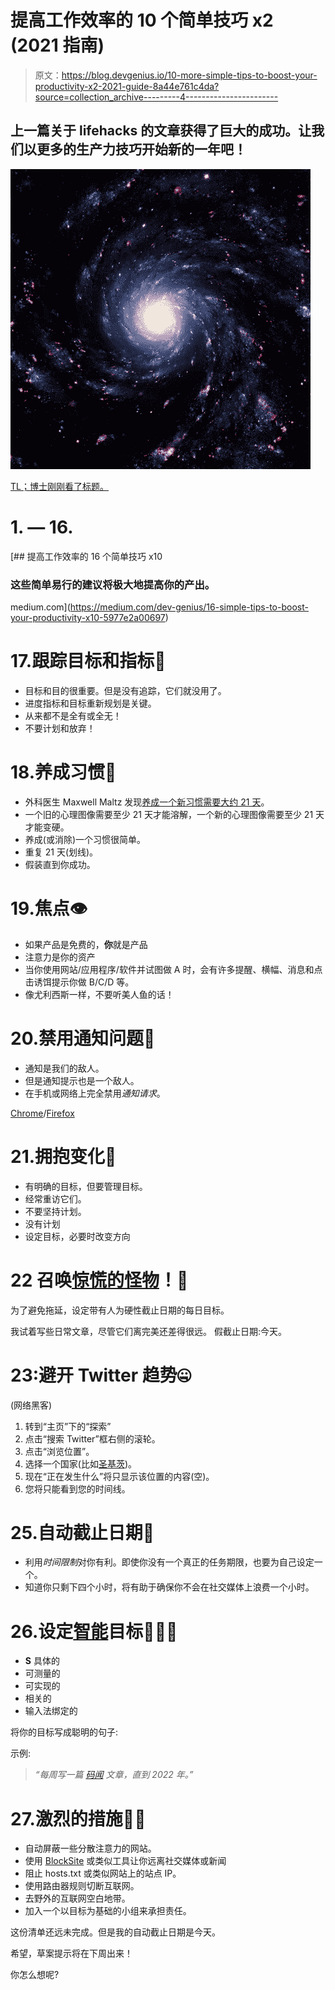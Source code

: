 # 提高工作效率的 10 个简单技巧 x2 (2021 指南)

> 原文：<https://blog.devgenius.io/10-more-simple-tips-to-boost-your-productivity-x2-2021-guide-8a44e761c4da?source=collection_archive---------4----------------------->

## 上一篇关于 lifehacks 的文章获得了巨大的成功。让我们以更多的生产力技巧开始新的一年吧！

![](img/bb14626244b69fd63fa3f8d93d6204d1.png)

[TL；博士刚刚看了标题。](https://en.wikipedia.org/wiki/Wikipedia:Too_long;_didn%27t_read)

# 1\. — 16.

[](https://medium.com/dev-genius/16-simple-tips-to-boost-your-productivity-x10-5977e2a00697) [## 提高工作效率的 16 个简单技巧 x10

### 这些简单易行的建议将极大地提高你的产出。

medium.com](https://medium.com/dev-genius/16-simple-tips-to-boost-your-productivity-x10-5977e2a00697) 

# 17.跟踪目标和指标🥅

*   目标和目的很重要。但是没有追踪，它们就没用了。
*   进度指标和目标重新规划是关键。
*   从来都不是全有或全无！
*   不要计划和放弃！

# 18.养成习惯🏃

*   外科医生 Maxwell Maltz 发现[养成一个新习惯需要大约 21 天](https://jamesclear.com/new-habit)。
*   一个旧的心理图像需要至少 21 天才能溶解，一个新的心理图像需要至少 21 天才能变硬。
*   养成(或消除)一个习惯很简单。
*   重复 21 天(划线)。
*   假装直到你成功。

# 19.焦点👁️

*   如果产品是免费的，**你**就是产品
*   注意力是你的资产
*   当你使用网站/应用程序/软件并试图做 A 时，会有许多提醒、横幅、消息和点击诱饵提示你做 B/C/D 等。
*   像尤利西斯一样，不要听美人鱼的话！

# 20.禁用通知问题🔕

*   通知是我们的敌人。
*   但是通知提示也是一个敌人。
*   在手机或网络上完全禁用*通知请求*。

[Chrome](https://support.google.com/chrome/answer/3220216?co=GENIE.Platform%3DDesktop)/[Firefox](https://sendpulse.com/knowledge-base/push-notifications/enable-disable-push-notifications-mozilla-firefox)

# 21.拥抱变化🦋

*   有明确的目标，但要管理目标。
*   经常重访它们。
*   不要坚持计划。
*   没有计划
*   设定目标，必要时改变方向

# 22 召唤[惊慌的怪物](https://www.ted.com/talks/tim_urban_inside_the_mind_of_a_master_procrastinator)！👾

为了避免拖延，设定带有人为硬性截止日期的每日目标。

我试着写些日常文章，尽管它们离完美还差得很远。
假截止日期:今天。

# 23:避开 Twitter 趋势🤐

(网络黑客)

1.  转到“主页”下的“探索”
2.  点击“搜索 Twitter”框右侧的滚轮。
3.  点击“浏览位置”。
4.  选择一个国家(比如[圣基茨](https://en.wikipedia.org/wiki/Saint_Kitts_and_Nevis))。
5.  现在“正在发生什么”将只显示该位置的内容(空)。
6.  您将只能看到您的时间线。

# 25.自动截止日期🔫

*   利用*时间限制*对你有利。即使你没有一个真正的任务期限，也要为自己设定一个。
*   知道你只剩下四个小时，将有助于确保你不会在社交媒体上浪费一个小时。

# 26.设定[智能](https://en.wikipedia.org/wiki/SMART_criteria)目标👩🏾‍🔬

*   **S** 具体的
*   可测量的
*   可实现的
*   相关的
*   输入法绑定的

将你的目标写成聪明的句子:

示例:

> *“每周写一篇* [*码闻*](https://hashnode.com/series/code-smells-ckh0jrbfm07pu20s1bc0yaae1) *文章，直到 2022 年。”*

# 27.激烈的措施🐱‍🚀

*   自动屏蔽一些分散注意力的网站。
*   使用 [BlockSite](https://chrome.google.com/webstore/detail/blocksite-stay-focused-co/eiimnmioipafcokbfikbljfdeojpcgbh) 或类似工具让你远离社交媒体或新闻
*   阻止 hosts.txt 或类似网站上的站点 IP。
*   使用路由器规则切断互联网。
*   去野外的互联网空白地带。
*   加入一个以目标为基础的小组来承担责任。

这份清单还远未完成。但是我的自动截止日期是今天。

希望，草案提示将在下周出来！

你怎么想呢?